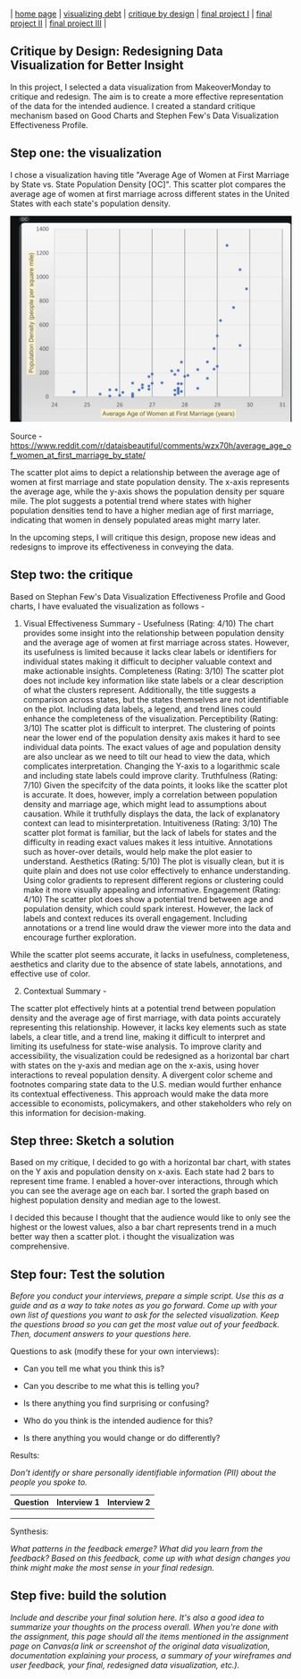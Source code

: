 | [home page](README.md) | [visualizing debt](visualizing-government-debt) | [critique by design](critique-by-design) | [final project I](final-project-part-one) | [final project II](final-project-part-two) | [final project III](final-project-part-three) |

## Critique by Design: Redesigning Data Visualization for Better Insight
In this project, I selected a data visualization from MakeoverMonday to critique and redesign. The aim is to create a more effective representation of the data for the intended audience.
I created a standard critique mechanism based on Good Charts and Stephen Few's Data Visualization Effectiveness Profile. 

## Step one: the visualization

I chose a  visualization having title "Average Age of Women at First Marriage by State vs. State Population Density [OC]". This scatter plot compares the average age of women at first marriage across different states in the United States with each state's population density.



![Alt Text](Scatter-Plot.png)


Source - https://www.reddit.com/r/dataisbeautiful/comments/wzx70h/average_age_of_women_at_first_marriage_by_state/

The scatter plot aims to depict a relationship between the average age of women at first marriage and state population density. The x-axis represents the average age, while the y-axis shows the population density per square mile. The plot suggests a potential trend where states with higher population densities tend to have a higher median age of first marriage, indicating that women in densely populated areas might marry later.

In the upcoming steps, I will critique this design, propose new ideas and redesigns to improve its effectiveness in conveying the data.


## Step two: the critique


Based on Stephan Few's Data Visualization Effectiveness Profile and Good charts, I have evaluated the visualization as follows - 

1) Visual Effectiveness Summary - 
Usefulness (Rating: 4/10)
The chart provides some insight into the relationship between population density and the average age of women at first marriage across states. However, its usefulness is limited because it lacks clear labels or identifiers for individual states making it difficult to decipher valuable context and make actionable insights.
Completeness (Rating: 3/10)
The scatter plot does not include key information like state labels or a clear description of what the clusters represent. Additionally, the title suggests a comparison across states, but the states themselves are not identifiable on the plot. Including data labels, a legend, and trend lines could enhance the completeness of the visualization.
Perceptibility (Rating: 3/10)
The scatter plot is difficult to interpret. The clustering of points near the lower end of the population density axis makes it hard to see individual data points. The exact values of age and population density are also unclear as we need to tilt our head to view the data, which complicates interpretation. Changing the Y-axis to a logarithmic scale and including state labels could improve clarity.
Truthfulness (Rating: 7/10)
Given the specifcity of the data points, it looks like the scatter plot is accurate. It does, however, imply a correlation between population density and marriage age, which might lead to assumptions about causation. While it truthfully displays the data, the lack of explanatory context can lead to misinterpretation.
Intuitiveness (Rating: 3/10)
The scatter plot format is familiar, but the lack of labels for states and the difficulty in reading exact values makes it less intuitive. Annotations such as hover-over details, would help make the plot easier to understand.
Aesthetics (Rating: 5/10)
The plot is visually clean, but it is quite plain and does not use color effectively to enhance understanding. Using color gradients to represent different regions or clustering could make it more visually appealing and informative.
Engagement (Rating: 4/10)
The scatter plot does show a potential trend between age and population density, which could spark interest. However, the lack of labels and context reduces its overall engagement. Including annotations or a trend line would draw the viewer more into the data and encourage further exploration.


While the scatter plot seems accurate, it lacks in usefulness, completeness, aesthetics and clarity due to the absence of state labels, annotations, and effective use of color.

2) Contextual Summary - 

The scatter plot effectively hints at a potential trend between population density and the average age of first marriage, with data points accurately representing this relationship. However, it lacks key elements such as state labels, a clear title, and a trend line, making it difficult to interpret and limiting its usefulness for state-wise analysis. To improve clarity and accessibility, the visualization could be redesigned as a horizontal bar chart with states on the y-axis and median age on the x-axis, using hover interactions to reveal population density. A divergent color scheme and footnotes comparing state data to the U.S. median would further enhance its contextual effectiveness. This approach would make the data more accessible to economists, policymakers, and other stakeholders who rely on this information for decision-making.

## Step three: Sketch a solution

Based on my critique, I decided to go with a horizontal bar chart, with states on the Y axis and population density on x-axis. Each state had 2 bars to represent time frame. I enabled a hover-over interactions, through which you can see the average age on each bar. I sorted the graph based on highest population density and median age to the lowest. 

I decided this because I thought that the audience would like to only see the highest or the lowest values, also a bar chart represents trend in a much better way then a scatter plot. i thought the visualization was comprehensive. 

## Step four: Test the solution

_Before you conduct your interviews, prepare a simple script.  Use this as a guide and as a way to take notes as you go forward. Come up with your own list of questions you want to ask for the selected visualization. Keep the questions broad so you can get the most value out of your feedback. Then, document answers to your questions here._

Questions to ask (modify these for your own interviews): 

- Can you tell me what you think this is?

- Can you describe to me what this is telling you?

- Is there anything you find surprising or confusing?

- Who do you think is the intended audience for this?

- Is there anything you would change or do differently?

Results: 

_Don't identify or share personally identifiable information (PII) about the people you spoke to._


| Question | Interview 1 | Interview 2 |
|----------|-------------|-------------|
|          |             |             |
|          |             |             |
|          |             |             |

Synthesis: 

_What patterns in the feedback emerge?  What did you learn from the feedback?  Based on this feedback, come up with what design changes you think might make the most sense in your final redesign._

## Step five: build the solution

_Include and describe your final solution here. It's also a good idea to summarize your thoughts on the process overall. When you're done with the assignment, this page should all the items mentioned in the assignment page on Canvas(a link or screenshot of the original data visualization, documentation explaining your process, a summary of your wireframes and user feedback, your final, redesigned data visualization, etc.)._

